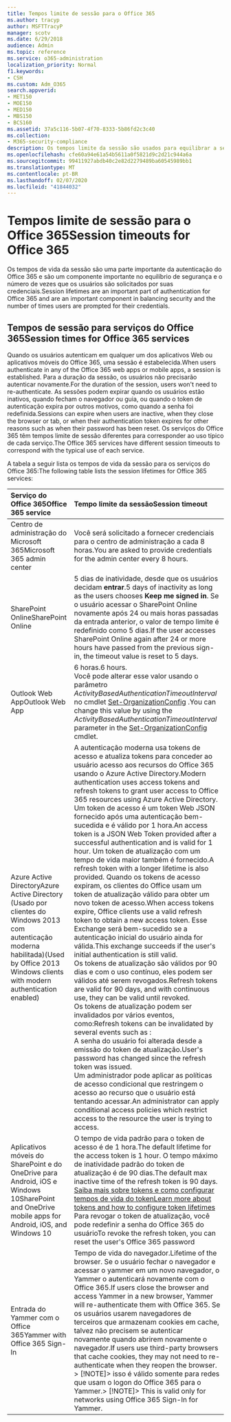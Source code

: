 ```yaml
---
title: Tempos limite de sessão para o Office 365
ms.author: tracyp
author: MSFTTracyP
manager: scotv
ms.date: 6/29/2018
audience: Admin
ms.topic: reference
ms.service: o365-administration
localization_priority: Normal
f1.keywords:
- CSH
ms.custom: Adm_O365
search.appverid:
- MET150
- MOE150
- MED150
- MBS150
- BCS160
ms.assetid: 37a5c116-5b07-4f70-8333-5b86fd2c3c40
ms.collection:
- M365-security-compliance
description: Os tempos limite da sessão são usados para equilibrar a segurança e a facilidade de acesso nos aplicativos cliente do Office 365.
ms.openlocfilehash: cfe60a94e61a54b5611a0f5821d9c2d21c944a6a
ms.sourcegitcommit: 99411927abdb40c2e82d2279489ba60545989bb1
ms.translationtype: MT
ms.contentlocale: pt-BR
ms.lasthandoff: 02/07/2020
ms.locfileid: "41844032"
---
```

# <a name="session-timeouts-for-office-365"></a><span data-ttu-id="6399f-103">Tempos limite de sessão para o Office 365</span><span class="sxs-lookup"><span data-stu-id="6399f-103">Session timeouts for Office 365</span></span>

<span data-ttu-id="6399f-104">Os tempos de vida da sessão são uma parte importante da autenticação do Office 365 e são um componente importante no equilíbrio de segurança e o número de vezes que os usuários são solicitados por suas credenciais.</span><span class="sxs-lookup"><span data-stu-id="6399f-104">Session lifetimes are an important part of authentication for Office 365 and are an important component in balancing security and the number of times users are prompted for their credentials.</span></span>
  
## <a name="session-times-for-office-365-services"></a><span data-ttu-id="6399f-105">Tempos de sessão para serviços do Office 365</span><span class="sxs-lookup"><span data-stu-id="6399f-105">Session times for Office 365 services</span></span>

<span data-ttu-id="6399f-106">Quando os usuários autenticam em qualquer um dos aplicativos Web ou aplicativos móveis do Office 365, uma sessão é estabelecida.</span><span class="sxs-lookup"><span data-stu-id="6399f-106">When users authenticate in any of the Office 365 web apps or mobile apps, a session is established.</span></span> <span data-ttu-id="6399f-107">Para a duração da sessão, os usuários não precisarão autenticar novamente.</span><span class="sxs-lookup"><span data-stu-id="6399f-107">For the duration of the session, users won't need to re-authenticate.</span></span> <span data-ttu-id="6399f-108">As sessões podem expirar quando os usuários estão inativos, quando fecham o navegador ou guia, ou quando o token de autenticação expira por outros motivos, como quando a senha foi redefinida.</span><span class="sxs-lookup"><span data-stu-id="6399f-108">Sessions can expire when users are inactive, when they close the browser or tab, or when their authentication token expires for other reasons such as when their password has been reset.</span></span> <span data-ttu-id="6399f-109">Os serviços do Office 365 têm tempos limite de sessão diferentes para corresponder ao uso típico de cada serviço.</span><span class="sxs-lookup"><span data-stu-id="6399f-109">The Office 365 services have different session timeouts to correspond with the typical use of each service.</span></span>
  
<span data-ttu-id="6399f-110">A tabela a seguir lista os tempos de vida da sessão para os serviços do Office 365:</span><span class="sxs-lookup"><span data-stu-id="6399f-110">The following table lists the session lifetimes for Office 365 services:</span></span>
  
|<span data-ttu-id="6399f-111">**Serviço do Office 365**</span><span class="sxs-lookup"><span data-stu-id="6399f-111">**Office 365 service**</span></span>|<span data-ttu-id="6399f-112">**Tempo limite da sessão**</span><span class="sxs-lookup"><span data-stu-id="6399f-112">**Session timeout**</span></span>|
|:-----|:-----|
|<span data-ttu-id="6399f-113">Centro de administração do Microsoft 365</span><span class="sxs-lookup"><span data-stu-id="6399f-113">Microsoft 365 admin center</span></span>  <br/> |<span data-ttu-id="6399f-114">Você será solicitado a fornecer credenciais para o centro de administração a cada 8 horas.</span><span class="sxs-lookup"><span data-stu-id="6399f-114">You are asked to provide credentials for the admin center every 8 hours.</span></span>  <br/> |
|<span data-ttu-id="6399f-115">SharePoint Online</span><span class="sxs-lookup"><span data-stu-id="6399f-115">SharePoint Online</span></span>  <br/> |<span data-ttu-id="6399f-116">5 dias de inatividade, desde que os usuários decidam **entrar**.</span><span class="sxs-lookup"><span data-stu-id="6399f-116">5 days of inactivity as long as the users chooses **Keep me signed in**.</span></span> <span data-ttu-id="6399f-117">Se o usuário acessar o SharePoint Online novamente após 24 ou mais horas passadas da entrada anterior, o valor de tempo limite é redefinido como 5 dias.</span><span class="sxs-lookup"><span data-stu-id="6399f-117">If the user accesses SharePoint Online again after 24 or more hours have passed from the previous sign-in, the timeout value is reset to 5 days.</span></span>  <br/> |
|<span data-ttu-id="6399f-118">Outlook Web App</span><span class="sxs-lookup"><span data-stu-id="6399f-118">Outlook Web App</span></span>  <br/> |<span data-ttu-id="6399f-119">6 horas.</span><span class="sxs-lookup"><span data-stu-id="6399f-119">6 hours.</span></span>  <br/> <span data-ttu-id="6399f-120">Você pode alterar esse valor usando o parâmetro _ActivityBasedAuthenticationTimeoutInterval_ no cmdlet [Set-OrganizationConfig](https://go.microsoft.com/fwlink/p/?LinkId=615378) .</span><span class="sxs-lookup"><span data-stu-id="6399f-120">You can change this value by using the  _ActivityBasedAuthenticationTimeoutInterval_ parameter in the [Set-OrganizationConfig](https://go.microsoft.com/fwlink/p/?LinkId=615378) cmdlet.</span></span>  <br/> |
|<span data-ttu-id="6399f-121">Azure Active Directory</span><span class="sxs-lookup"><span data-stu-id="6399f-121">Azure Active Directory</span></span>  <br/> <span data-ttu-id="6399f-122">(Usado por clientes do Windows 2013 com autenticação moderna habilitada)</span><span class="sxs-lookup"><span data-stu-id="6399f-122">(Used by Office 2013 Windows clients with modern authentication enabled)</span></span>  <br/> | <span data-ttu-id="6399f-123">A autenticação moderna usa tokens de acesso e atualiza tokens para conceder ao usuário acesso aos recursos do Office 365 usando o Azure Active Directory.</span><span class="sxs-lookup"><span data-stu-id="6399f-123">Modern authentication uses access tokens and refresh tokens to grant user access to Office 365 resources using Azure Active Directory.</span></span> <span data-ttu-id="6399f-124">Um token de acesso é um token Web JSON fornecido após uma autenticação bem-sucedida e é válido por 1 hora.</span><span class="sxs-lookup"><span data-stu-id="6399f-124">An access token is a JSON Web Token provided after a successful authentication and is valid for 1 hour.</span></span> <span data-ttu-id="6399f-125">Um token de atualização com um tempo de vida maior também é fornecido.</span><span class="sxs-lookup"><span data-stu-id="6399f-125">A refresh token with a longer lifetime is also provided.</span></span> <span data-ttu-id="6399f-126">Quando os tokens de acesso expiram, os clientes do Office usam um token de atualização válido para obter um novo token de acesso.</span><span class="sxs-lookup"><span data-stu-id="6399f-126">When access tokens expire, Office clients use a valid refresh token to obtain a new access token.</span></span> <span data-ttu-id="6399f-127">Esse Exchange será bem-sucedido se a autenticação inicial do usuário ainda for válida.</span><span class="sxs-lookup"><span data-stu-id="6399f-127">This exchange succeeds if the user's initial authentication is still valid.</span></span>  <br/>  <span data-ttu-id="6399f-128">Os tokens de atualização são válidos por 90 dias e com o uso contínuo, eles podem ser válidos até serem revogados.</span><span class="sxs-lookup"><span data-stu-id="6399f-128">Refresh tokens are valid for 90 days, and with continuous use, they can be valid until revoked.</span></span>  <br/>  <span data-ttu-id="6399f-129">Os tokens de atualização podem ser invalidados por vários eventos, como:</span><span class="sxs-lookup"><span data-stu-id="6399f-129">Refresh tokens can be invalidated by several events such as :</span></span>  <br/>  <span data-ttu-id="6399f-130">A senha do usuário foi alterada desde a emissão do token de atualização.</span><span class="sxs-lookup"><span data-stu-id="6399f-130">User's password has changed since the refresh token was issued.</span></span>  <br/>  <span data-ttu-id="6399f-131">Um administrador pode aplicar as políticas de acesso condicional que restringem o acesso ao recurso que o usuário está tentando acessar.</span><span class="sxs-lookup"><span data-stu-id="6399f-131">An administrator can apply conditional access policies which restrict access to the resource the user is trying to access.</span></span>  <br/> |
|<span data-ttu-id="6399f-132">Aplicativos móveis do SharePoint e do OneDrive para Android, iOS e Windows 10</span><span class="sxs-lookup"><span data-stu-id="6399f-132">SharePoint and OneDrive mobile apps for Android, iOS, and Windows 10</span></span>  <br/> |<span data-ttu-id="6399f-133">O tempo de vida padrão para o token de acesso é de 1 hora.</span><span class="sxs-lookup"><span data-stu-id="6399f-133">The default lifetime for the access token is 1 hour.</span></span> <span data-ttu-id="6399f-134">O tempo máximo de inatividade padrão do token de atualização é de 90 dias.</span><span class="sxs-lookup"><span data-stu-id="6399f-134">The default max inactive time of the refresh token is 90 days.</span></span>  <br/> [<span data-ttu-id="6399f-135">Saiba mais sobre tokens e como configurar tempos de vida do token</span><span class="sxs-lookup"><span data-stu-id="6399f-135">Learn more about tokens and how to configure token lifetimes</span></span>](https://docs.microsoft.com/azure/active-directory/active-directory-configurable-token-lifetimes) <br/> <span data-ttu-id="6399f-136">Para revogar o token de atualização, você pode redefinir a senha do Office 365 do usuário</span><span class="sxs-lookup"><span data-stu-id="6399f-136">To revoke the refresh token, you can reset the user's Office 365 password</span></span>  <br/> |
|<span data-ttu-id="6399f-137">Entrada do Yammer com o Office 365</span><span class="sxs-lookup"><span data-stu-id="6399f-137">Yammer with Office 365 Sign-In</span></span>  <br/> |<span data-ttu-id="6399f-138">Tempo de vida do navegador.</span><span class="sxs-lookup"><span data-stu-id="6399f-138">Lifetime of the browser.</span></span> <span data-ttu-id="6399f-139">Se o usuário fechar o navegador e acessar o yammer em um novo navegador, o Yammer o autenticará novamente com o Office 365.</span><span class="sxs-lookup"><span data-stu-id="6399f-139">If users close the browser and access Yammer in a new browser, Yammer will re-authenticate them with Office 365.</span></span> <span data-ttu-id="6399f-140">Se os usuários usarem navegadores de terceiros que armazenam cookies em cache, talvez não precisem se autenticar novamente quando abrirem novamente o navegador.</span><span class="sxs-lookup"><span data-stu-id="6399f-140">If users use third-party browsers that cache cookies, they may not need to re-authenticate when they reopen the browser.</span></span>  <br/> <span data-ttu-id="6399f-141">> [!NOTE]> isso é válido somente para redes que usam o logon do Office 365 para o Yammer.</span><span class="sxs-lookup"><span data-stu-id="6399f-141">> [!NOTE]> This is valid only for networks using Office 365 Sign-In for Yammer.</span></span>           |
   

